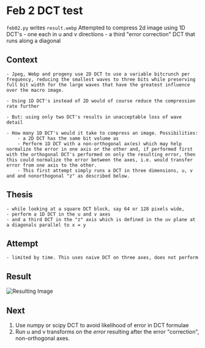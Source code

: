 # Feb 2 DCT test
`feb02.py` writes `result.webp`
Attempted to compress 2d image using 1D DCT's
    - one each in u and v directions
    - a third "error correction" DCT that runs along a diagonal

## Context
    - Jpeg, Webp and progeny use 2D DCT to use a variable bitcrunch per frequency, reducing the smallest waves to three bits while preserving full bit width for the large waves that have the greatest influence over the macro image.

    - Using 1D DCT's instead of 2D would of course reduce the compression rate further

    - But: using only two DCT's results in unacceptable loss of wave detail

    - How many 1D DCT's would it take to compress an image. Possibilities:
        - a 2D DCT has the same bit volume as 
        - Perform 1D DCT with a non-orthogonal ax(es) which may help normalize the error in one axis or the other and, if performed first with the orthogonal DCT's performed on only the resulting error, then this could normalize the error between the axes, i.e. would transfer error from one axis to the other.
        - This first attempt simply runs a DCT in three dimensions, u, v and and nonorthogonal "z" as described below.

## Thesis
    - while looking at a square DCT block, say 64 or 128 pixels wide,
    - perform a 1D DCT in the u and v axes
    - and a third DCT in the "z" axis which is defined in the uv plane at a diagonals parallel to x = y

## Attempt
    - limited by time. This uses naive DCT on three axes, does not perform 

## Result
![Resulting Image](result.webp)

## Next
1. Use numpy or scipy DCT to avoid likelihood of error in DCT formulae
2. Run u and v transforms on the _error_ resulting after the error "correction", non-orthogonal axes.